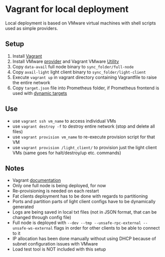 # Vagrant for local deployment

Local deployment is based on VMware virtual machines with shell scripts used as simple providers.

## Setup

1. Install [Vagrant](https://developer.hashicorp.com/vagrant/docs/installation)
2. Install VMware [provider](https://developer.hashicorp.com/vagrant/docs/providers/vmware/installation) and Vagrant VMware [Utility](https://developer.hashicorp.com/vagrant/docs/providers/vmware/vagrant-vmware-utility)
3. Copy `data-avail` full node binary to `sync_folder/full-node`
4. Copy `avail-light` light client binary to `sync_folder/light-client`
5. Execute `vagrant up` in vagrant directory containing Vagrantfile to raise the entire network
6. Copy `target.json` file into Prometheus folder, if Prometheus frontend is used with [dynamic targets](https://prometheus.io/docs/guides/file-sd/#installing-configuring-and-running-prometheus)

## Use

- use `vagrant ssh vm_name` to access individual VMs
- use `vagrant destroy -f` to destroy entire network (stop and delete all files)
- use `vagrant provision vm_name` to re-execute provision script for that VM
- use `vagrant provision /light_client/` to provision just the light client VMs (same goes for halt/destroy/up etc. commands)

## Notes

- Vagrant [documentation](https://developer.hashicorp.com/vagrant/docs)
- Only one full node is being deployed, for now
- Re-provisioning is needed on each restart
- Fat clients deployment has to be done with regards to partitioning
- Ports and partition parts of light client configs have to be dynamically generated
- Logs are being saved in local txt files (not in JSON format, that can be changed through config file)
- Full node is deployed with `--dev --tmp --unsafe-rpc-external --unsafe-ws-external` flags in order for other clients to be able to connect to it
- IP allocation has been done manually without using DHCP because of subnet configuration issues with VMware
- Load test tool is NOT included with this setup
